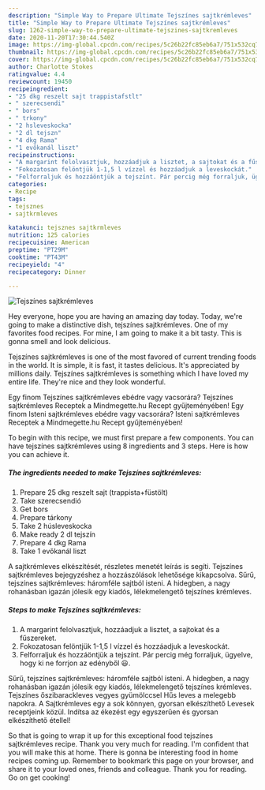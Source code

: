 ```yaml
---
description: "Simple Way to Prepare Ultimate Tejszínes sajtkrémleves"
title: "Simple Way to Prepare Ultimate Tejszínes sajtkrémleves"
slug: 1262-simple-way-to-prepare-ultimate-tejszines-sajtkremleves
date: 2020-11-20T17:30:44.540Z
image: https://img-global.cpcdn.com/recipes/5c26b22fc85eb6a7/751x532cq70/tejszines-sajtkremleves-recept-foto.jpg
thumbnail: https://img-global.cpcdn.com/recipes/5c26b22fc85eb6a7/751x532cq70/tejszines-sajtkremleves-recept-foto.jpg
cover: https://img-global.cpcdn.com/recipes/5c26b22fc85eb6a7/751x532cq70/tejszines-sajtkremleves-recept-foto.jpg
author: Charlotte Stokes
ratingvalue: 4.4
reviewcount: 19450
recipeingredient:
- "25 dkg reszelt sajt trappistafstlt"
- " szerecsendi"
- " bors"
- " trkony"
- "2 hsleveskocka"
- "2 dl tejszn"
- "4 dkg Rama"
- "1 evőkanál liszt"
recipeinstructions:
- "A margarint felolvasztjuk, hozzáadjuk a lisztet, a sajtokat és a fűszereket."
- "Fokozatosan felöntjük 1-1,5 l vízzel és hozzáadjuk a leveskockát."
- "Felforraljuk és hozzáöntjük a tejszínt. Pár percig még forraljuk, ügyelve, hogy ki ne forrjon az edényből 😃."
categories:
- Recipe
tags:
- tejsznes
- sajtkrmleves

katakunci: tejsznes sajtkrmleves 
nutrition: 125 calories
recipecuisine: American
preptime: "PT29M"
cooktime: "PT43M"
recipeyield: "4"
recipecategory: Dinner

---
```



![Tejszínes sajtkrémleves](https://img-global.cpcdn.com/recipes/5c26b22fc85eb6a7/751x532cq70/tejszines-sajtkremleves-recept-foto.jpg)

Hey everyone, hope you are having an amazing day today. Today, we're going to make a distinctive dish, tejszínes sajtkrémleves. One of my favorites food recipes. For mine, I am going to make it a bit tasty. This is gonna smell and look delicious.

Tejszínes sajtkrémleves is one of the most favored of current trending foods in the world. It is simple, it is fast, it tastes delicious. It's appreciated by millions daily. Tejszínes sajtkrémleves is something which I have loved my entire life. They're nice and they look wonderful.

Egy finom Tejszínes sajtkrémleves ebédre vagy vacsorára? Tejszínes sajtkrémleves Receptek a Mindmegette.hu Recept gyűjteményében! Egy finom Isteni sajtkrémleves ebédre vagy vacsorára? Isteni sajtkrémleves Receptek a Mindmegette.hu Recept gyűjteményében!


To begin with this recipe, we must first prepare a few components. You can have tejszínes sajtkrémleves using 8 ingredients and 3 steps. Here is how you can achieve it.

<!--inarticleads1-->

##### The ingredients needed to make Tejszínes sajtkrémleves:

1. Prepare 25 dkg reszelt sajt (trappista+füstölt)
1. Take  szerecsendió
1. Get  bors
1. Prepare  tárkony
1. Take 2 húsleveskocka
1. Make ready 2 dl tejszín
1. Prepare 4 dkg Rama
1. Take 1 evőkanál liszt


A sajtkrémleves elkészítését, részletes menetét leírás is segíti. Tejszínes sajtkrémleves bejegyzéshez a hozzászólások lehetősége kikapcsolva. Sűrű, tejszínes sajtkrémleves: háromféle sajtból isteni. A hidegben, a nagy rohanásban igazán jólesik egy kiadós, lélekmelengető tejszínes krémleves. 

<!--inarticleads2-->

##### Steps to make Tejszínes sajtkrémleves:

1. A margarint felolvasztjuk, hozzáadjuk a lisztet, a sajtokat és a fűszereket.
1. Fokozatosan felöntjük 1-1,5 l vízzel és hozzáadjuk a leveskockát.
1. Felforraljuk és hozzáöntjük a tejszínt. Pár percig még forraljuk, ügyelve, hogy ki ne forrjon az edényből 😃.


Sűrű, tejszínes sajtkrémleves: háromféle sajtból isteni. A hidegben, a nagy rohanásban igazán jólesik egy kiadós, lélekmelengető tejszínes krémleves. Tejszínes őszibarackleves vegyes gyümölccsel Hűs leves a melegebb napokra. A Sajtkrémleves egy a sok könnyen, gyorsan elkészíthető Levesek receptjeink közül. Indítsa az ékezést egy egyszerűen és gyorsan elkészíthető étellel! 

So that is going to wrap it up for this exceptional food tejszínes sajtkrémleves recipe. Thank you very much for reading. I'm confident that you will make this at home. There is gonna be interesting food in home recipes coming up. Remember to bookmark this page on your browser, and share it to your loved ones, friends and colleague. Thank you for reading. Go on get cooking!
